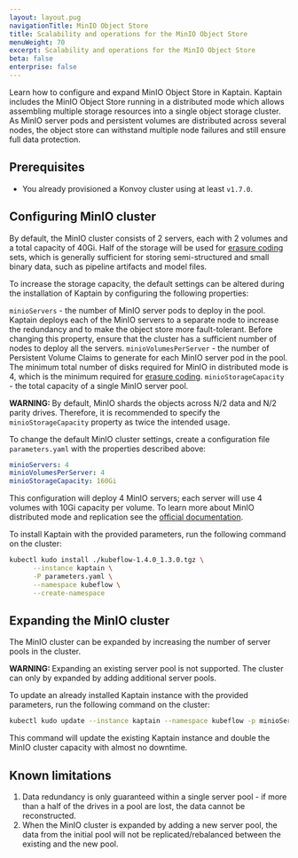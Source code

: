 ```yaml
---
layout: layout.pug
navigationTitle: MinIO Object Store
title: Scalability and operations for the MinIO Object Store
menuWeight: 70
excerpt: Scalability and operations for the MinIO Object Store
beta: false
enterprise: false
---
```


Learn how to configure and expand MinIO Object Store in Kaptain.
Kaptain includes the MinIO Object Store running in a distributed mode which allows assembling multiple storage resources into a single object storage cluster. As MinIO server pods and persistent volumes are distributed across several nodes, the object store can withstand multiple node failures and still ensure full data protection.


## Prerequisites

-   You already provisioned a Konvoy cluster using at least `v1.7.0`.

## Configuring MinIO cluster
By default, the MinIO cluster consists of 2 servers, each with 2 volumes and a total capacity of 40Gi. Half of the storage will be used for [erasure coding][erasure-coding] sets, which is generally sufficient for storing semi-structured and small binary data, such as pipeline artifacts and model files.

To increase the storage capacity, the default settings can be altered during the installation of Kaptain by configuring the following properties:

`minioServers` - the number of MinIO server pods to deploy in the pool. Kaptain deploys each of the MinIO servers to a separate node to increase the redundancy and to make the object store more fault-tolerant.
Before changing this property, ensure that the cluster has a sufficient number of nodes to deploy all the servers.
`minioVolumesPerServer` - the number of Persistent Volume Claims to generate for each MinIO server pod in the pool.
The minimum total number of disks required for MinIO in distributed mode is 4, which is the minimum required for
[erasure coding][erasure-coding].
`minioStorageCapacity` - the total capacity of a single MinIO server pool.

<p class="message--warning"><strong>WARNING: </strong>By default, MinIO shards the objects across N/2 data and N/2 parity drives. Therefore, it is recommended to specify the <code>minioStorageCapacity</code> property as twice the intended usage.</p>

 To change the default MinIO cluster settings, create a configuration file `parameters.yaml` with the properties described above:
```yaml
minioServers: 4
minioVolumesPerServer: 4
minioStorageCapacity: 160Gi
```
This configuration will deploy 4 MinIO servers; each server will use 4 volumes with 10Gi capacity per volume.
To learn more about MinIO distributed mode and replication see the [official documentation][minio-docs].

To install Kaptain with the provided parameters, run the following command on the cluster:
```bash
kubectl kudo install ./kubeflow-1.4.0_1.3.0.tgz \
      --instance kaptain \
      -P parameters.yaml \
      --namespace kubeflow \
      --create-namespace
```

## Expanding the MinIO cluster

The MinIO cluster can be expanded by increasing the number of server pools in the cluster.

<p class="message--warning"><strong>WARNING: </strong>Expanding an existing server pool is not supported. The cluster can only by expanded by adding additional server pools.</p>

To update an already installed Kaptain instance with the provided parameters, run the following command on the cluster:
```bash
kubectl kudo update --instance kaptain --namespace kubeflow -p minioServerPools=2
```
This command will update the existing Kaptain instance and double the MinIO cluster capacity with almost no downtime.

## Known limitations
1. Data redundancy is only guaranteed within a single server pool - if more than a half of the drives in a pool are lost, the data cannot be reconstructed.
2. When the MinIO cluster is expanded by adding a new server pool, the data from the initial pool will not be replicated/rebalanced between the existing and the new pool.

[erasure-coding]: https://docs.min.io/docs/minio-erasure-code-quickstart-guide
[minio-docs]: https://docs.min.io/docs/

